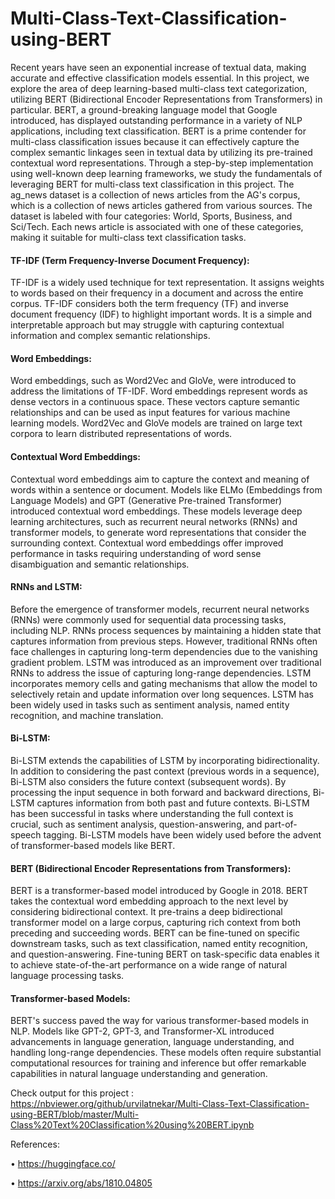 # Multi-Class-Text-Classification-using-BERT
Recent years have seen an exponential increase of textual data, making accurate and effective classification models essential. In this project, we explore the area of deep learning-based multi-class text categorization, utilizing BERT (Bidirectional Encoder Representations from Transformers) in particular. BERT, a ground-breaking language model that Google introduced, has displayed outstanding performance in a variety of NLP applications, including text classification. BERT is a prime contender for multi-class classification issues because it can effectively capture the complex semantic linkages seen in textual data by utilizing its pre-trained contextual word representations. Through a step-by-step implementation using well-known deep learning frameworks, we study the fundamentals of leveraging BERT for multi-class text classification in this project. The ag_news dataset is a collection of news articles from the AG's corpus, which is a collection of news articles gathered from various sources. The dataset is labeled with four categories: World, Sports, Business, and Sci/Tech. Each news article is associated with one of these categories, making it suitable for multi-class text classification tasks.

#### TF-IDF (Term Frequency-Inverse Document Frequency):

TF-IDF is a widely used technique for text representation.
It assigns weights to words based on their frequency in a document and across the entire corpus.
TF-IDF considers both the term frequency (TF) and inverse document frequency (IDF) to highlight important words.
It is a simple and interpretable approach but may struggle with capturing contextual information and complex semantic relationships.

#### Word Embeddings:

Word embeddings, such as Word2Vec and GloVe, were introduced to address the limitations of TF-IDF.
Word embeddings represent words as dense vectors in a continuous space.
These vectors capture semantic relationships and can be used as input features for various machine learning models.
Word2Vec and GloVe models are trained on large text corpora to learn distributed representations of words.

#### Contextual Word Embeddings:

Contextual word embeddings aim to capture the context and meaning of words within a sentence or document.
Models like ELMo (Embeddings from Language Models) and GPT (Generative Pre-trained Transformer) introduced contextual word embeddings.
These models leverage deep learning architectures, such as recurrent neural networks (RNNs) and transformer models, to generate word representations that consider the surrounding context.
Contextual word embeddings offer improved performance in tasks requiring understanding of word sense disambiguation and semantic relationships.

#### RNNs and LSTM:

Before the emergence of transformer models, recurrent neural networks (RNNs) were commonly used for sequential data processing tasks, including NLP.
RNNs process sequences by maintaining a hidden state that captures information from previous steps.
However, traditional RNNs often face challenges in capturing long-term dependencies due to the vanishing gradient problem.
LSTM was introduced as an improvement over traditional RNNs to address the issue of capturing long-range dependencies.
LSTM incorporates memory cells and gating mechanisms that allow the model to selectively retain and update information over long sequences.
LSTM has been widely used in tasks such as sentiment analysis, named entity recognition, and machine translation.

#### Bi-LSTM:

Bi-LSTM extends the capabilities of LSTM by incorporating bidirectionality.
In addition to considering the past context (previous words in a sequence), Bi-LSTM also considers the future context (subsequent words).
By processing the input sequence in both forward and backward directions, Bi-LSTM captures information from both past and future contexts.
Bi-LSTM has been successful in tasks where understanding the full context is crucial, such as sentiment analysis, question-answering, and part-of-speech tagging.
Bi-LSTM models have been widely used before the advent of transformer-based models like BERT.

#### BERT (Bidirectional Encoder Representations from Transformers):

BERT is a transformer-based model introduced by Google in 2018.
BERT takes the contextual word embedding approach to the next level by considering bidirectional context.
It pre-trains a deep bidirectional transformer model on a large corpus, capturing rich context from both preceding and succeeding words.
BERT can be fine-tuned on specific downstream tasks, such as text classification, named entity recognition, and question-answering.
Fine-tuning BERT on task-specific data enables it to achieve state-of-the-art performance on a wide range of natural language processing tasks.

#### Transformer-based Models:

BERT's success paved the way for various transformer-based models in NLP.
Models like GPT-2, GPT-3, and Transformer-XL introduced advancements in language generation, language understanding, and handling long-range dependencies.
These models often require substantial computational resources for training and inference but offer remarkable capabilities in natural language understanding and generation.

Check output for this project : https://nbviewer.org/github/urvilatnekar/Multi-Class-Text-Classification-using-BERT/blob/master/Multi-Class%20Text%20Classification%20using%20BERT.ipynb

References:

•	https://huggingface.co/

•	https://arxiv.org/abs/1810.04805
